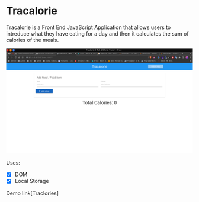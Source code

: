 # Tracalorie

Tracalorie is a Front End JavaScript Application that allows users to intreduce what they have eating for a day and
then it calculates the sum of calories of the meals.

![screenshot](./picture.png)

Uses:

- [x] DOM
- [x] Local Storage

Demo link[Traclories]
